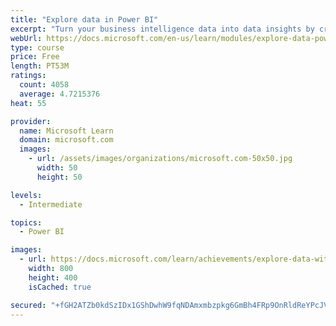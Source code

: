 ```yaml
---
title: "Explore data in Power BI"
excerpt: "Turn your business intelligence data into data insights by creating and configuring Power BI dashboards."
webUrl: https://docs.microsoft.com/en-us/learn/modules/explore-data-power-bi/
type: course
price: Free
length: PT53M
ratings:
  count: 4058
  average: 4.7215376
heat: 55

provider:
  name: Microsoft Learn
  domain: microsoft.com
  images:
    - url: /assets/images/organizations/microsoft.com-50x50.jpg
      width: 50
      height: 50

levels:
  - Intermediate

topics:
  - Power BI

images:
  - url: https://docs.microsoft.com/learn/achievements/explore-data-with-power-bi-desktop-social.png
    width: 800
    height: 400
    isCached: true

secured: "+fGH2ATZb0kdSzIDx1GShDwhW9fqNDAmxmbzpkg6GmBh4FRp9OnRldReYPcJVhzp7hP1HH/zTC/x1bU+0MmVhWtJoajmeFQTTbopLDlWirH9BMAaDhOxnPzwVT4r6DN5UnbLthLYKejYub/x5m8T94tYYeVVoREnzbKD562ig/HO5G46y8RlKNp39k7B7n7gVAhMyXQxIxlVpsBYTZ0OT9/3LMmwOhPbGGmrkxr5XzUCT4g6iZdS212dHreu57lUy6837UuPd90RK5Cc6P1+VE4+S7G9KN8/6HCmopFyx3OthBpGKuW4IN3b89njIb88wy3tQ/WPtTIvU+3crJaELtbTZKGGxEPtssg5lJBtQ7UOFytfZom1uAUAXF08xekW9KyuAk4FzZTP7AHdl5V3bH/H/P4MFks+LA0PNH3ewDM=;2U5lvZ02Q+ww7dVwOShlXg=="
---
```


